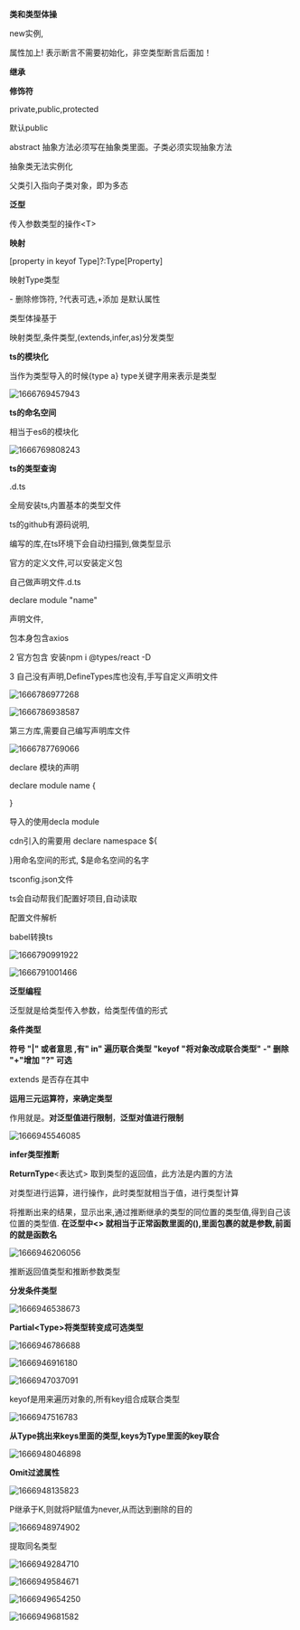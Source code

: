 **类和类型体操**

new实例,



属性加上! 表示断言不需要初始化，非空类型断言后面加！

**继承**

**修饰符**

private,public,protected

默认public

abstract 抽象方法必须写在抽象类里面。子类必须实现抽象方法

抽象类无法实例化

父类引入指向子类对象，即为多态



**泛型**

传入参数类型的操作\<T>

**映射**

[property in keyof Type]?:Type[Property]

映射Type类型

\- 删除修饰符, ?代表可选,+添加 是默认属性

类型体操基于

映射类型,条件类型,(extends,infer,as)分发类型



**ts的模块化**

当作为类型导入的时候{type a} type关键字用来表示是类型

![1666769457943](C:\Users\dyqiang\AppData\Roaming\Typora\typora-user-images\1666769457943.png)

**ts的命名空间**

相当于es6的模块化

![1666769808243](C:\Users\dyqiang\AppData\Roaming\Typora\typora-user-images\1666769808243.png)

**ts的类型查询**

.d.ts

全局安装ts,内置基本的类型文件

ts的github有源码说明,

编写的库,在ts环境下会自动扫描到,做类型显示

官方的定义文件,可以安装定义包 

自己做声明文件.d.ts

declare module "name"





声明文件,

包本身包含axios

2 官方包含 安装npm i @types/react -D

3 自己没有声明,DefineTypes库也没有,手写自定义声明文件

![1666786977268](C:\Users\dyqiang\AppData\Roaming\Typora\typora-user-images\1666786977268.png)

![1666786938587](C:\Users\dyqiang\AppData\Roaming\Typora\typora-user-images\1666786938587.png)

第三方库,需要自己编写声明库文件

![1666787769066](C:\Users\dyqiang\AppData\Roaming\Typora\typora-user-images\1666787769066.png)

declare 模块的声明

declare module name {

}

导入的使用decla module

cdn引入的需要用 declare namespace ${

}用命名空间的形式, $是命名空间的名字



tsconfig.json文件

ts会自动帮我们配置好项目,自动读取



配置文件解析

babel转换ts

![1666790991922](C:\Users\dyqiang\AppData\Roaming\Typora\typora-user-images\1666790991922.png)

![1666791001466](C:\Users\dyqiang\AppData\Roaming\Typora\typora-user-images\1666791001466.png)

**泛型编程**

泛型就是给类型传入参数，给类型传值的形式

**条件类型**

**符号 "|" 或者意思 ,有" in" 遍历联合类型 "keyof "将对象改成联合类型" -" 删除 "+"增加 "?" 可选**

extends 是否存在其中 

**运用三元运算符，来确定类型**

作用就是。**对泛型值进行限制**，**泛型对值进行限制**

![1666945546085](C:\Users\dyqiang\AppData\Roaming\Typora\typora-user-images\1666945546085.png)

**infer类型推断**

**ReturnType**<表达式> 取到类型的返回值，此方法是内置的方法

对类型进行运算，进行操作，此时类型就相当于值，进行类型计算

将推断出来的结果，显示出来,通过推断继承的类型的同位置的类型值,得到自己该位置的类型值. **在泛型中<> 就相当于正常函数里面的(),里面包裹的就是参数,前面的就是函数名**

![1666946206056](C:\Users\dyqiang\AppData\Roaming\Typora\typora-user-images\1666946206056.png)

推断返回值类型和推断参数类型

**分发条件类型**

![1666946538673](C:\Users\dyqiang\AppData\Roaming\Typora\typora-user-images\1666946538673.png)

**Partial\<Type>将类型转变成可选类型**

![1666946786688](C:\Users\dyqiang\AppData\Roaming\Typora\typora-user-images\1666946786688.png)

![1666946916180](C:\Users\dyqiang\AppData\Roaming\Typora\typora-user-images\1666946916180.png)

![1666947037091](C:\Users\dyqiang\AppData\Roaming\Typora\typora-user-images\1666947037091.png)

keyof是用来遍历对象的,所有key组合成联合类型

![1666947516783](C:\Users\dyqiang\AppData\Roaming\Typora\typora-user-images\1666947516783.png)

**从Type挑出来keys里面的类型,keys为Type里面的key联合**

![1666948046898](C:\Users\dyqiang\AppData\Roaming\Typora\typora-user-images\1666948046898.png)

**Omit过滤属性**

![1666948135823](C:\Users\dyqiang\AppData\Roaming\Typora\typora-user-images\1666948135823.png)

P继承于K,则就将P赋值为never,从而达到删除的目的

![1666948974902](C:\Users\dyqiang\AppData\Roaming\Typora\typora-user-images\1666948974902.png)

提取同名类型

![1666949284710](C:\Users\dyqiang\AppData\Roaming\Typora\typora-user-images\1666949284710.png)

![1666949584671](C:\Users\dyqiang\AppData\Roaming\Typora\typora-user-images\1666949584671.png)

![1666949654250](C:\Users\dyqiang\AppData\Roaming\Typora\typora-user-images\1666949654250.png)

![1666949681582](C:\Users\dyqiang\AppData\Roaming\Typora\typora-user-images\1666949681582.png)